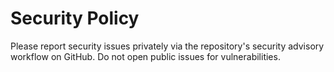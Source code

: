 # Security Policy

Please report security issues privately via the repository's security advisory
workflow on GitHub. Do not open public issues for vulnerabilities.
